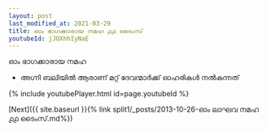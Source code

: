 ```yaml
---
layout: post
last_modified_at: 2021-03-29
title: ഓം ഭാഗക്കാരായ നമഹ ൧൧ ടൈംസ്
youtubeId: jJOXhhIyNaE
---
```

 
 
 ഓം ഭാഗക്കാരായ നമഹ 
 
 -  അഗ്നി ബലിയിൽ ആരാണ് മറ്റ് ദേവന്മാർക്ക് ഓഹരികൾ നൽകുന്നത് 
 
  
 
  
 
 
 
 
 
 


{% include youtubePlayer.html id=page.youtubeId %}
 
[Next]({{ site.baseurl }}{% link  split1/_posts/2013-10-26-ഓം ലാഘവ നമഹ ൧൧ ടൈംസ്.md%})
 
